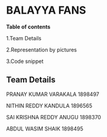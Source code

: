 # BALAYYA FANS

**Table of contents** 

1.Team Details

2.Representation by pictures

3.Code snippet

## Team Details

PRANAY KUMAR VARAKALA 1898497 

NITHIN REDDY KANDULA 1896565

SAI KRISHNA REDDY ANUGU 1898370

ABDUL WASIM SHAIK 1898495

